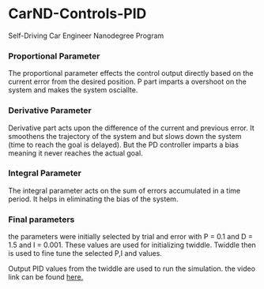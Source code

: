# CarND-Controls-PID
Self-Driving Car Engineer Nanodegree Program

### Proportional Parameter

The proportional parameter effects the control output directly based on the current error from the desired position. P part imparts a overshoot on the system and makes the system osciallte.

### Derivative Parameter

Derivative part acts upon the difference of the current and previous error. It smoothens the trajectory of the system and but slows down the system (time to reach the goal is delayed). But the PD controller imparts a bias meaning it never reaches the actual goal.

### Integral Parameter

The integral parameter acts on the sum of errors accumulated in a time period. It helps in eliminating the bias of the system.


### Final parameters

the parameters were initially selected by trial and error with P = 0.1 and D = 1.5 and I  = 0.001. These values are used for initializing twiddle. Twiddle then is used to fine tune the selected P,I and values.

Output PID values from the twiddle are used to run the simulation. the video link can be found [here.](https://www.youtube.com/watch?v=P24BwquN420&feature=youtu.be)